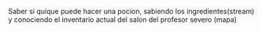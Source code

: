 Saber si quique puede hacer una pocion, sabiendo los ingredientes(stream) y conociendo el inventario actual del salon del profesor severo (mapa)